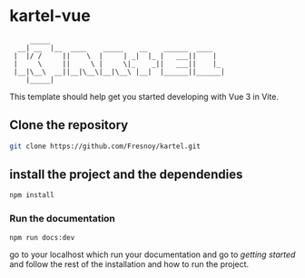 # kartel-vue

```
     _____
  __| __  |__  ____    _____    __    ______  ____
 |  |/ /     ||    \  |     | _|  |_ |   ___||    |
 |     \     ||     \ |     \|_    _||   ___||    |_
 |__|\__\  __||__|\__\|__|\__\ |__|  |______||______|
    |_____|

```

This template should help get you started developing with Vue 3 in Vite.

## Clone the repository

```sh
git clone https://github.com/Fresnoy/kartel.git
```

## install the project and the dependendies

```sh
npm install
```

### Run the documentation

```sh
npm run docs:dev
```

go to your localhost which run your documentation and go to _getting started_ and follow the rest of the installation and how to run the project.
